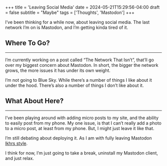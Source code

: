 +++
title = 'Leaving Social Media'
date = 2024-05-21T15:29:56-04:00
draft = false
subtitle = "Maybe"
tags = ['Thoughts', 'Mastodon']
+++

I’ve been thinking for a while now, about leaving social media. The last network I’m on is Mastodon, and I’m getting kinda tired of it. 

<h2>Where To Go?</h2>
<hr>

I’m currently working on a post called “The Network That Isn’t”, that’ll go over my biggest concern about Mastodon. In short, the bigger the network grows, the more issues it has under its own weight. 

I’m not going to Blue Sky. While there’s a number of things I like about it under the hood. There’s also a number of things I don’t like about it.

<h2>What About Here?</h2>
<hr>

I’ve been playing around with adding micro posts to my site, and the ability to easily post from my phone. My one issue, is that I can’t really add a photo to a micro post, at least from my phone. But, I might just leave it like that. 

I’m still debating about deploying it. As I am with fully leaving Mastodon [lkhrs style](https://www.lkhrs.com/blog/2024/timeline-era/).

I think for now, I’m just going to take a break, uninstall my Mastodon client, and just relax.
